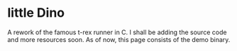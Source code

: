 # little Dino

A rework of the famous t-rex runner in C. I shall be adding the source code and more resources soon. As of now, this page consists of the demo binary. 

